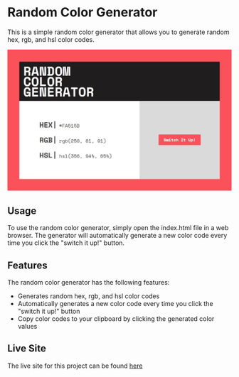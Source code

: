 # Random Color Generator

This is a simple random color generator that allows you to generate random hex, rgb, and hsl color codes.

![Site preview](preview.jpg)

## Usage

To use the random color generator, simply open the index.html file in a web browser. The generator will automatically generate a new color code every time you click the "switch it up!" button.

## Features

The random color generator has the following features:

* Generates random hex, rgb, and hsl color codes
* Automatically generates a new color code every time you click the "switch it up!" button
* Copy color codes to your clipboard by clicking the generated color values

## Live Site

The live site for this project can be found [here](https://llredxll.github.io/RandomColorGenerator/)
